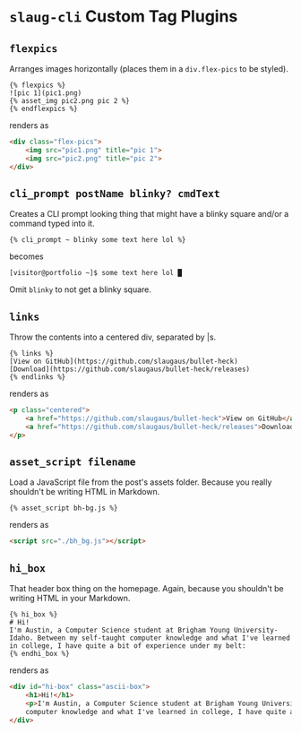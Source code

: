 # `slaug-cli` Custom Tag Plugins

## `flexpics`

Arranges images horizontally (places them in a `div.flex-pics` to be styled).

```
{% flexpics %}
![pic 1](pic1.png)
{% asset_img pic2.png pic 2 %}
{% endflexpics %}
```

renders as

```html
<div class="flex-pics">
    <img src="pic1.png" title="pic 1">
    <img src="pic2.png" title="pic 2">
</div>
```

## `cli_prompt postName blinky? cmdText`

Creates a CLI prompt looking thing that might have a blinky square and/or a command typed into it.

```
{% cli_prompt ~ blinky some text here lol %}
```

becomes

```
[visitor@portfolio ~]$ some text here lol █
```

Omit `blinky` to not get a blinky square.

## `links`

Throw the contents into a centered div, separated by |s.

```
{% links %}
[View on GitHub](https://github.com/slaugaus/bullet-heck)
[Download](https://github.com/slaugaus/bullet-heck/releases)
{% endlinks %}
```

renders as

```html
<p class="centered">
    <a href="https://github.com/slaugaus/bullet-heck">View on GitHub</a> |
    <a href="https://github.com/slaugaus/bullet-heck/releases">Download</a>
</p>
```

## `asset_script filename`

Load a JavaScript file from the post's assets folder. Because you really shouldn't be writing HTML in Markdown.

```
{% asset_script bh-bg.js %}
```

renders as

```html
<script src="./bh_bg.js"></script>
```

## `hi_box`

That header box thing on the homepage. Again, because you shouldn't be writing HTML in your Markdown.

```
{% hi_box %}
# Hi!
I'm Austin, a Computer Science student at Brigham Young University-Idaho. Between my self-taught computer knowledge and what I've learned in college, I have quite a bit of experience under my belt:
{% endhi_box %}
```

renders as

```html
<div id="hi-box" class="ascii-box">
    <h1>Hi!</h1>
    <p>I'm Austin, a Computer Science student at Brigham Young University-Idaho. Between my self-taught
    computer knowledge and what I've learned in college, I have quite a bit of experience under my belt:</p>
</div>
```
